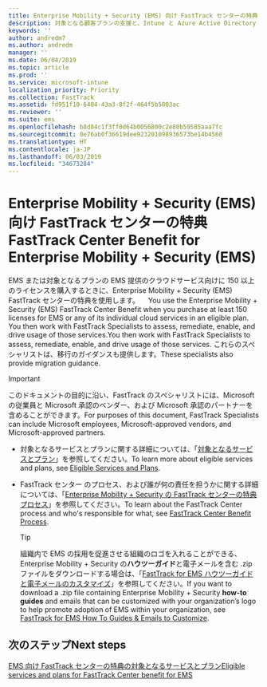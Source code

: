 ```yaml
---
title: Enterprise Mobility + Security (EMS) 向け FastTrack センターの特典
description: 対象となる顧客プランの支援と、Intune と Azure Active Directory Premium の展開を行うプログラム
keywords: ''
author: andredm7
ms.author: andredm
manager: ''
ms.date: 06/04/2019
ms.topic: article
ms.prod: ''
ms.service: microsoft-intune
localization_priority: Priority
ms.collection: FastTrack
ms.assetid: fd951f10-6404-43a3-8f2f-464f5b5003ac
ms.reviewer: ''
ms.suite: ems
ms.openlocfilehash: b8d84c1f3ff0d64b0056800c2e80b59585aaa7fc
ms.sourcegitcommit: 0e76ab0f36619dee923201098936573be14b4560
ms.translationtype: HT
ms.contentlocale: ja-JP
ms.lasthandoff: 06/03/2019
ms.locfileid: "34673284"
---
```

# <a name="fasttrack-center-benefit-for-enterprise-mobility--security-ems"></a><span data-ttu-id="c13b5-103">Enterprise Mobility + Security (EMS) 向け FastTrack センターの特典</span><span class="sxs-lookup"><span data-stu-id="c13b5-103">FastTrack Center Benefit for Enterprise Mobility + Security (EMS)</span></span>

<span data-ttu-id="c13b5-104">EMS または対象となるプランの EMS 提供のクラウドサービス向けに 150 以上のライセンスを購入するときに、Enterprise Mobility + Security (EMS) FastTrack センターの特典を使用します。 　</span><span class="sxs-lookup"><span data-stu-id="c13b5-104">You use the Enterprise Mobility + Security (EMS) FastTrack Center Benefit when you purchase at least 150 licenses for EMS or any of its individual cloud services in an eligible plan.</span></span> <span data-ttu-id="c13b5-105">You then work with FastTrack Specialists to assess, remediate, enable, and drive usage of those services.</span><span class="sxs-lookup"><span data-stu-id="c13b5-105">You then work with FastTrack Specialists to assess, remediate, enable, and drive usage of those services.</span></span> <span data-ttu-id="c13b5-106">これらのスペシャリストは、移行のガイダンスも提供します。</span><span class="sxs-lookup"><span data-stu-id="c13b5-106">These specialists also provide migration guidance.</span></span>

> [!IMPORTANT]
> <span data-ttu-id="c13b5-107">このドキュメントの目的に沿い、FastTrack のスペシャリストには、Microsoft の従業員と Microsoft 承認のベンダー、および Microsoft 承認のパートナーを含めることができます。</span><span class="sxs-lookup"><span data-stu-id="c13b5-107">For purposes of this document, FastTrack Specialists can include Microsoft employees, Microsoft-approved vendors, and Microsoft-approved partners.</span></span>

- <span data-ttu-id="c13b5-108">対象となるサービスとプランに関する詳細については、「[対象となるサービスとプラン](M365-eligible-services-and-plans.md)」を参照してください。</span><span class="sxs-lookup"><span data-stu-id="c13b5-108">To learn more about eligible services and plans, see [Eligible Services and Plans](M365-eligible-services-and-plans.md).</span></span>

- <span data-ttu-id="c13b5-109">FastTrack センター のプロセス、および誰が何の責任を担うかに関する詳細については、「[Enterprise Mobility + Security の FastTrack センターの特典プロセス](EMS-fasttrack-process.md)」を参照してください。</span><span class="sxs-lookup"><span data-stu-id="c13b5-109">To learn about the FastTrack Center process and who's responsible for what, see [FastTrack Center Benefit Process](EMS-fasttrack-process.md).</span></span>

    > [!TIP]
    > <span data-ttu-id="c13b5-110">組織内で EMS の採用を促進させる組織のロゴを入れることができる、Enterprise Mobility + Security の**ハウツーガイド**と電子メールを含む .zip ファイルをダウンロードする場合は、「[FastTrack for EMS ハウツーガイドと電子メールのカスタマイズ](https://gallery.technet.microsoft.com/FastTrack-for-EMS-How-To-f170da4c)」を参照してください。</span><span class="sxs-lookup"><span data-stu-id="c13b5-110">If you want to download a .zip file containing Enterprise Mobility + Security **how-to guides** and emails that can be customized with your organization’s logo to help promote adoption of EMS within your organization, see [FastTrack for EMS How To Guides & Emails to Customize](https://gallery.technet.microsoft.com/FastTrack-for-EMS-How-To-f170da4c).</span></span>

## <a name="next-steps"></a><span data-ttu-id="c13b5-111">次のステップ</span><span class="sxs-lookup"><span data-stu-id="c13b5-111">Next steps</span></span>

[<span data-ttu-id="c13b5-112">EMS 向け FastTrack センターの特典の対象となるサービスとプラン</span><span class="sxs-lookup"><span data-stu-id="c13b5-112">Eligible services and plans for FastTrack Center benefit for EMS</span></span>](M365-eligible-services-and-plans.md)


